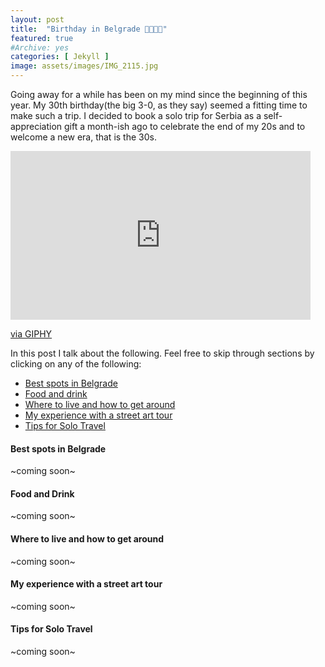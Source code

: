 ```yaml
---
layout: post
title:  "Birthday in Belgrade 🎂✨🇷🇸"
featured: true
#Archive: yes
categories: [ Jekyll ]
image: assets/images/IMG_2115.jpg
---
```


Going away for a while has been on my mind since the beginning of this year. My 30th birthday(the big 3-0, as they say) seemed a fitting time to make such a trip. I decided to book a solo trip for Serbia as a self-appreciation gift a month-ish ago to celebrate the end of my 20s and to welcome a new era, that is the 30s.


<iframe src="https://giphy.com/embed/jRvpDcLfozLIonuiaY" width="480" height="270" frameBorder="0" class="giphy-embed" allowFullScreen></iframe><p><a href="https://giphy.com/gifs/parks-and-recreation-rec-peacocktv-jRvpDcLfozLIonuiaY">via GIPHY</a></p>

In this post I talk about the following. Feel free to skip through sections by clicking on any of the following:

- [Best spots in Belgrade](#best-spots-in-belgrade)
- [Food and drink](#food-and-drink)
- [Where to live and how to get around](#where-to-live-and-how-to-get-around)
- [My experience with a street art tour](#my-experience-with-a-street-art-tour)
- [Tips for Solo Travel](#tips-for-solo-travel)

#### Best spots in Belgrade

~coming soon~

#### Food and Drink

~coming soon~

#### Where to live and how to get around

~coming soon~


#### My experience with a street art tour

~coming soon~

#### Tips for Solo Travel

~coming soon~
